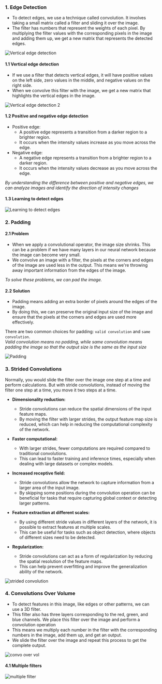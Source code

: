 ### 1. Edge Detection

- To detect edges, we use a technique called convolution. It involves taking a small matrix called a filter and sliding it over the image.
-  The filter has numbers that represent the weights of each pixel. By multiplying the filter values with the corresponding pixels in the image and adding them up, we get a new matrix that represents the detected edges.

![Vertical edge detection](https://github.com/user-attachments/assets/caf8ade6-2719-4582-9fd4-ec769ef4ea0e)

#### 1.1 Vertical edge detection

- If we use a filter that detects vertical edges, it will have positive values on the left side, zero values in the middle, and negative values on the right side.
- When we convolve this filter with the image, we get a new matrix that highlights the vertical edges in the image.

![Vertical edge detection 2](https://github.com/user-attachments/assets/f234360d-90f4-46ee-95f2-83df8bf643ab)

#### 1.2 Positive and negative edge detection

- Positive edge:
    - A positive edge represents a transition from a darker region to a brighter region.
    - It occurs when the intensity values increase as you move across the edge.
- Negative edge:
    - A negative edge represents a transition from a brighter region to a darker region.
    - It occurs when the intensity values decrease as you move across the edge.

*By understanding the difference between positive and negative edges, we can analyze images and identify the direction of intensity changes*

#### 1.3 Learning to detect edges

![Learning to detect edges](https://github.com/user-attachments/assets/44f94812-165f-490b-b83b-38b3e2da47d3)

### 2. Padding

#### 2.1 Problem 

- When we apply a convolutional operator, the image size shrinks. This can be a problem if we have many layers in our neural network because the image can become very small. 
- We convolve an image with a filter, the pixels at the corners and edges of the image are used less in the output. This means we're throwing away important information from the edges of the image.

*To solve these problems, we can pad the image.*

#### 2.2 Solution

- Padding means adding an extra border of pixels around the edges of the image.
- By doing this, we can preserve the original input size of the image and ensure that the pixels at the corners and edges are used more effectively.

There are two common choices for padding: `valid convolution` and `same convolution`.\
*Valid convolution means no padding, while same convolution means padding the image so that the output size is the same as the input size*

![Padding](https://github.com/user-attachments/assets/c749d13c-4999-4df3-bf99-8b386d5dc423)

### 3. Strided Convolutions

Normally, you would slide the filter over the image one step at a time and perform calculations. But with stride convolutions, instead of moving the filter one step at a time, you move it two steps at a time.

- **Dimensionality reduction:**

    - Stride convolutions can reduce the spatial dimensions of the input feature maps.
    - By moving the filter with larger strides, the output feature map size is reduced, which can help in reducing the computational complexity of the network.

- **Faster computational:**

    - With larger strides, fewer computations are required compared to traditional convolutions. 
    - This can lead to faster training and inference times, especially when dealing with large datasets or complex models.

- **Increased receptive field:**

    - Stride convolutions allow the network to capture information from a larger area of the input image.
    - By skipping some positions during the convolution operation can be beneficial for tasks that require capturing global context or detecting larger patterns.

- **Feature extraction at different scales:**

    - By using different stride values in different layers of the network, it is possible to extract features at multiple scales.
    - This can be useful for tasks such as object detection, where objects of different sizes need to be detected.

- **Regularization:**

    - Stride convolutions can act as a form of regularization by reducing the spatial resolution of the feature maps.
    - This can help prevent overfitting and improve the generalization ability of the network.

![strided convolution](https://github.com/user-attachments/assets/d50103ec-a08b-4c50-9ef3-fc1a11108504)

### 4. Convolutions Over Volume

- To detect features in this image, like edges or other patterns, we can use a 3D filter.
- This filter also has three layers corresponding to the red, green, and blue channels. We place this filter over the image and perform a convolution operation
- This means we multiply each number in the filter with the corresponding numbers in the image, add them up, and get an output.
- We slide the filter over the image and repeat this process to get the complete output.

![convo over vol](https://github.com/user-attachments/assets/94423389-e93d-4ad9-bcad-8ebd9b2b04a4)

#### 4.1 Multiple filters

![multiple filter](https://github.com/user-attachments/assets/1048a557-fbd8-433f-822e-a49da4412bc5)
